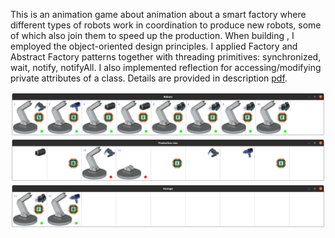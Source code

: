 This is an animation game about animation about a smart factory where different types of robots work in coordination to produce new robots, some of which also join them to speed up the production.
When building , I employed the object-oriented design principles. I applied Factory and Abstract Factory patterns together with threading primitives: synchronized, wait, notify, notifyAll.
I also implemented reflection for accessing/modifying private attributes of a class. Details are provided in description [pdf](https://github.com/ftasbasi/Object-Oriented-Programming/blob/main/Industry%204.0/Industry%204.0%20Description.pdf).

![alt text](https://github.com/ftasbasi/Object-Oriented-Programming/blob/main/Industry%204.0/line1.png?raw=true)
![alt text](https://github.com/ftasbasi/Object-Oriented-Programming/blob/main/Industry%204.0/line2.png?raw=true)
![alt text](https://github.com/ftasbasi/Object-Oriented-Programming/blob/main/Industry%204.0/line3.png?raw=true)


